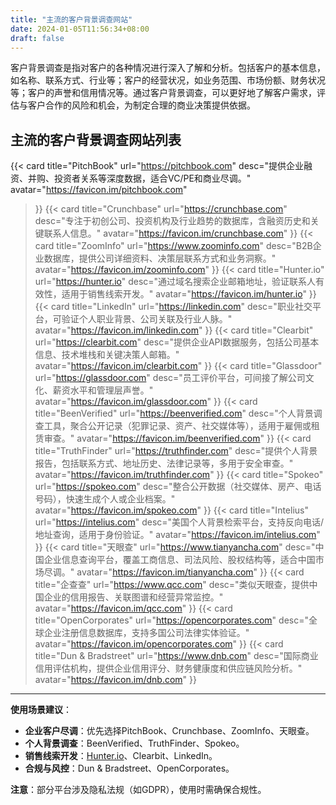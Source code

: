 ```yaml
---
title: "主流的客户背景调查网站"
date: 2024-01-05T11:56:34+08:00
draft: false
---
```


客户背景调查是指对客户的各种情况进行深入了解和分析。包括客户的基本信息，如名称、联系方式、行业等；客户的经营状况，如业务范围、市场份额、财务状况等；客户的声誉和信用情况等。通过客户背景调查，可以更好地了解客户需求，评估与客户合作的风险和机会，为制定合理的商业决策提供依据。
## 主流的客户背景调查网站列表

<div class="row"> 


{{< card
    title="PitchBook"
    url="https://pitchbook.com"
    desc="提供企业融资、并购、投资者关系等深度数据，适合VC/PE和商业尽调。"
    avatar="https://favicon.im/pitchbook.com"
>}}
{{< card
    title="Crunchbase"
    url="https://crunchbase.com"
    desc="专注于初创公司、投资机构及行业趋势的数据库，含融资历史和关键联系人信息。"
    avatar="https://favicon.im/crunchbase.com"
>}}
{{< card
    title="ZoomInfo"
    url="https://www.zoominfo.com"
    desc="B2B企业数据库，提供公司详细资料、决策层联系方式和业务洞察。"
    avatar="https://favicon.im/zoominfo.com"
>}}
{{< card
    title="Hunter.io"
    url="https://hunter.io"
    desc="通过域名搜索企业邮箱地址，验证联系人有效性，适用于销售线索开发。"
    avatar="https://favicon.im/hunter.io"
>}}
{{< card
    title="LinkedIn"
    url="https://linkedin.com"
    desc="职业社交平台，可验证个人职业背景、公司关联及行业人脉。"
    avatar="https://favicon.im/linkedin.com"
>}}
{{< card
    title="Clearbit"
    url="https://clearbit.com"
    desc="提供企业API数据服务，包括公司基本信息、技术堆栈和关键决策人邮箱。"
    avatar="https://favicon.im/clearbit.com"
>}}
{{< card
    title="Glassdoor"
    url="https://glassdoor.com"
    desc="员工评价平台，可间接了解公司文化、薪资水平和管理层声誉。"
    avatar="https://favicon.im/glassdoor.com"
>}}
{{< card
    title="BeenVerified"
    url="https://beenverified.com"
    desc="个人背景调查工具，聚合公开记录（犯罪记录、资产、社交媒体等），适用于雇佣或租赁审查。"
    avatar="https://favicon.im/beenverified.com"
>}}
{{< card
    title="TruthFinder"
    url="https://truthfinder.com"
    desc="提供个人背景报告，包括联系方式、地址历史、法律记录等，多用于安全审查。"
    avatar="https://favicon.im/truthfinder.com"
>}}
{{< card
    title="Spokeo"
    url="https://spokeo.com"
    desc="整合公开数据（社交媒体、房产、电话号码），快速生成个人或企业档案。"
    avatar="https://favicon.im/spokeo.com"
>}}
{{< card
    title="Intelius"
    url="https://intelius.com"
    desc="美国个人背景检索平台，支持反向电话/地址查询，适用于身份验证。"
    avatar="https://favicon.im/intelius.com"
>}}
{{< card
    title="天眼查"
    url="https://www.tianyancha.com"
    desc="中国企业信息查询平台，覆盖工商信息、司法风险、股权结构等，适合中国市场尽调。"
    avatar="https://favicon.im/tianyancha.com"
>}}
{{< card
    title="企查查"
    url="https://www.qcc.com"
    desc="类似天眼查，提供中国企业的信用报告、关联图谱和经营异常监控。"
    avatar="https://favicon.im/qcc.com"
>}}
{{< card
    title="OpenCorporates"
    url="https://opencorporates.com"
    desc="全球企业注册信息数据库，支持多国公司法律实体验证。"
    avatar="https://favicon.im/opencorporates.com"
>}}
{{< card
    title="Dun & Bradstreet"
    url="https://www.dnb.com"
    desc="国际商业信用评估机构，提供企业信用评分、财务健康度和供应链风险分析。"
    avatar="https://favicon.im/dnb.com"
>}}


</div>

---

**使用场景建议**：

- **企业客户尽调**：优先选择PitchBook、Crunchbase、ZoomInfo、天眼查。
- **个人背景调查**：BeenVerified、TruthFinder、Spokeo。
- **销售线索开发**：[Hunter.io](http://hunter.io/)、Clearbit、LinkedIn。
- **合规与风控**：Dun & Bradstreet、OpenCorporates。

**注意**：部分平台涉及隐私法规（如GDPR），使用时需确保合规性。